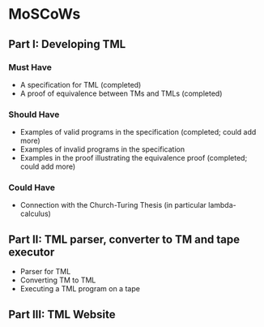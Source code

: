 # MoSCoWs

## Part I: Developing TML

### Must Have
- A specification for TML (completed)
- A proof of equivalence between TMs and TMLs (completed)

### Should Have
- Examples of valid programs in the specification (completed; could add more)
- Examples of invalid programs in the specification
- Examples in the proof illustrating the equivalence proof (completed; could add more)

### Could Have
- Connection with the Church-Turing Thesis (in particular lambda-calculus)

## Part II: TML parser, converter to TM and tape executor
- Parser for TML
- Converting TM to TML
- Executing a TML program on a tape


## Part III: TML Website

